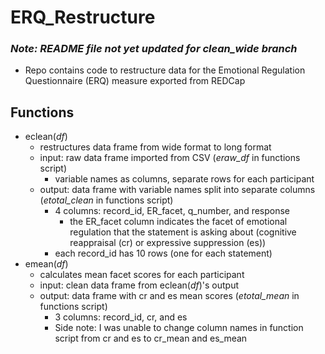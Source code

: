 # ERQ_Restructure
### ***Note: README file not yet updated for clean_wide branch***
* Repo contains code to restructure data for the Emotional Regulation Questionnaire (ERQ) measure exported from REDCap

## Functions
* eclean(*df*)
  * restructures data frame from wide format to long format
  * input: raw data frame imported from CSV (*eraw_df* in functions script)
    * variable names as columns, separate rows for each participant
  * output: data frame with variable names split into separate columns (*etotal_clean* in functions script)
    * 4 columns: record_id, ER_facet, q_number, and response
      * the ER_facet column indicates the facet of emotional regulation that the statement is asking about (cognitive reappraisal (cr) or expressive suppression (es))
    * each record_id has 10 rows (one for each statement)
* emean(*df*)
  * calculates mean facet scores for each participant
  * input: clean data frame from eclean(*df*)'s output
  * output: data frame with cr and es mean scores (*etotal_mean* in functions script)
    * 3 columns: record_id, cr, and es
    * Side note: I was unable to change column names in function script from cr and es to cr_mean and es_mean
